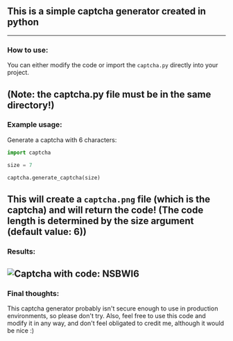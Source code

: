 ## This is a simple captcha generator created in python
------
### How to use:
You can either modify the code or import the `captcha.py` directly into your project.

(Note: the captcha.py file must be in the same directory!)
------
### Example usage:
Generate a captcha with 6 characters:
```python
import captcha

size = 7

captcha.generate_captcha(size)
```
This will create a `captcha.png` file (which is the captcha) and will return the code!
(The code length is determined by the size argument (default value: 6))
------
### Results:
![Captcha with code: NSBWI6](https://github.com/TheMaligator/Captcha/blob/main/captcha.png?raw=true "NSBWI6")
------
### Final thoughts:
This captcha generator probably isn't secure enough to use in production environments, so please don't try.
Also, feel free to use this code and modify it in any way, and don't feel obligated to credit me, although it would be nice :)
